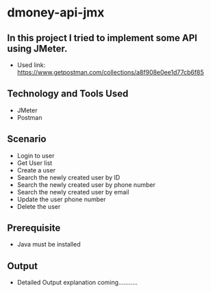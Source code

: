 # dmoney-api-jmx

## In this project I tried to implement some API using JMeter.
  - Used link: https://www.getpostman.com/collections/a8f908e0ee1d77cb6f85

## Technology and Tools Used
  - JMeter
  - Postman
  
## Scenario
  - Login to user
  - Get User list
  - Create a user
  - Search the newly created user by ID
  - Search the newly created user by phone number
  - Search the newly created user by email
  - Update the user phone number
  - Delete the user
  
## Prerequisite
  - Java must be installed
  
## Output
  - Detailed Output explanation coming...........
